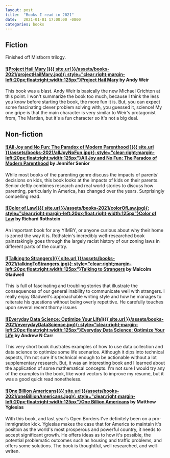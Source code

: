 ```yaml
---
layout: post
title:  "Books I read in 2021"
date:   2021-01-01 17:00:00 -0800
categories: books
---
```


## Fiction

Finished off Mistborn trilogy.

#### [![Project Hail Mary ]({{ site.url }}/assets/books-2021/projectHailMary.jpg){: style="clear:right;margin-left:20px;float:right;width:125px"}](https://www.amazon.com/dp/B08FHBV4ZX)[Project Hail Mary](https://www.amazon.com/dp/B08FHBV4ZX) by Andy Weir
This book was a blast. Andy Weir is basically the new Michael Crichton at this point. I won't summarize the book too much, because I think the less you know before starting the book, the more fun it is. But, you can expect some fascinating clever problem solving with, you guessed it, science! My one gripe is that the main character is very similar to Weir's protagonist from, The Martian, but it's a fun character so it's not a big deal.

## Non-fiction

#### [![All Joy and No Fun: The Paradox of Modern Parenthood ]({{ site.url }}/assets/books-2021/allJoyNoFun.jpg){: style="clear:right;margin-left:20px;float:right;width:125px"}](https://www.amazon.com/dp/B01L9E1R66)[All Joy and No Fun: The Paradox of Modern Parenthood](https://www.amazon.com/dp/B01L9E1R66) by Jennifer Senior
While most books of the parenting genre discuss the impacts of parents' decisions on kids, this book looks at the impacts of kids on their parents. Senior deftly combines research and real world stories to discuss how parenting, particularly in America, has changed over the years. Surprisingly compelling read. 

#### [![Color of Law]({{ site.url }}/assets/books-2021/colorOfLaw.jpg){: style="clear:right;margin-left:20px;float:right;width:125px"}](https://www.amazon.com/dp/B01M8IWJT2)[Color of Law](https://www.amazon.com/dp/B01M8IWJT2) by Richard Rothstein 
An important book for any YIMBY, or anyone curious about why their home is zoned the way it is. Rothstein's incredibly well-researched book painstakingly goes through the largely racist history of our zoning laws in different parts of the country.  

#### [![Talking to Strangers]({{ site.url }}/assets/books-2021/talkingToStrangers.jpg){: style="clear:right;margin-left:20px;float:right;width:125px"}](https://www.amazon.com/dp/B07NDKVWZW)[Talking to Strangers](https://www.amazon.com/dp/B07NDKVWZW) by Malcolm Gladwell
This is full of fascinating and troubling stories that illustrate the consequences of our general inability to communicate well with strangers. I really enjoy Gladwell's approachable writing style and how he manages to reiterate his questions without being overly repetitive. He carefully touches upon several recent thorny issues

#### [![Everyday Data Science: Optimize Your Life]({{ site.url }}/assets/books-2021/everydayDataScience.jpg){: style="clear:right;margin-left:20px;float:right;width:125px"}](https://www.amazon.com/dp/B08TZ1MT3W)[Everyday Data Science: Optimize Your Life](https://www.amazon.com/dp/B08TZ1MT3W) by Andrew N Carr
This very short book illustrates examples of how to use data collection and data science to optimize some life scenarios. Although it dips into technical aspects, I'm not sure it's technical enough to be actionable without a lot supplementary research. But, it was an interesting book and I learned about the application of some mathematical concepts. I'm not sure I would try any of the examples in the book, like word vectors to improve my resume, but it was a good quick read nonetheless.

#### [![One Billion Americans]({{ site.url }}/assets/books-2021/oneBillionAmericans.jpg){: style="clear:right;margin-left:20px;float:right;width:125px"}](https://www.amazon.com/dp/B082ZR6827)[One Billion Americans](https://www.amazon.com/dp/B082ZR6827) by Matthew Yglesias 
With this book, and last year's Open Borders I've definitely been on a pro-immigration kick. Yglesias makes the case that for America to maintain it's position as the world's most prosperous and powerful country, it needs to accept significant growth. He offers ideas as to how it's possible, the potential problematic outcomes such as housing and traffic problems, and offers some solutions. The book is thoughtful, well researched, and well-writen. 


